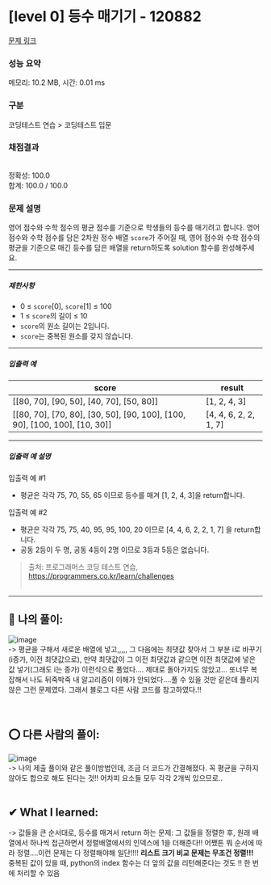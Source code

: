# [level 0] 등수 매기기 - 120882 

[문제 링크](https://school.programmers.co.kr/learn/courses/30/lessons/120882) 

### 성능 요약

메모리: 10.2 MB, 시간: 0.01 ms

### 구분

코딩테스트 연습 > 코딩테스트 입문

### 채점결과

<br/>정확성: 100.0<br/>합계: 100.0 / 100.0

### 문제 설명

<p>영어 점수와 수학 점수의 평균 점수를 기준으로 학생들의 등수를 매기려고 합니다. 영어 점수와 수학 점수를 담은 2차원 정수 배열 <code>score</code>가 주어질 때, 영어 점수와 수학 점수의 평균을 기준으로 매긴 등수를 담은 배열을 return하도록 solution 함수를 완성해주세요.</p>

<hr>

<h5>제한사항</h5>

<ul>
<li>0 ≤ <code>score</code>[0], <code>score</code>[1] ≤ 100</li>
<li>1 ≤ <code>score</code>의 길이 ≤ 10</li>
<li><code>score</code>의 원소 길이는 2입니다.</li>
<li><code>score</code>는 중복된 원소를 갖지 않습니다.</li>
</ul>

<hr>

<h5>입출력 예</h5>
<table class="table">
        <thead><tr>
<th>score</th>
<th>result</th>
</tr>
</thead>
        <tbody><tr>
<td>[[80, 70], [90, 50], [40, 70], [50, 80]]</td>
<td>[1, 2, 4, 3]</td>
</tr>
<tr>
<td>[[80, 70], [70, 80], [30, 50], [90, 100], [100, 90], [100, 100], [10, 30]]</td>
<td>[4, 4, 6, 2, 2, 1, 7]</td>
</tr>
</tbody>
      </table>
<hr>

<h5>입출력 예 설명</h5>

<p>입출력 예 #1</p>

<ul>
<li>평균은 각각 75, 70, 55, 65 이므로 등수를 매겨 [1, 2, 4, 3]을 return합니다.</li>
</ul>

<p>입출력 예 #2</p>

<ul>
<li>평균은 각각 75, 75, 40, 95, 95, 100, 20 이므로 [4, 4, 6, 2, 2, 1, 7] 을 return합니다.</li>
<li>공동 2등이 두 명, 공동 4등이 2명 이므로 3등과 5등은 없습니다.</li>
</ul>


> 출처: 프로그래머스 코딩 테스트 연습, https://programmers.co.kr/learn/challenges  <br><br>

<hr>

## 👑 나의 풀이: <br>
![image](https://user-images.githubusercontent.com/70849122/228738840-3b31aaad-a785-4b0e-8653-20348669edb4.png) <br>
-> 평균을 구해서 새로운 배열에 넣고,,,,, 그 다음에는 최댓값 찾아서 그 부분 i로 바꾸기(i증가, 이전 최댓값으로), 만약 최댓값이 그 이전 최댓값과 같으면 이전 최댓값에 넣은 값 넣기(그래도 i는 증가) 이런식으로 풀었다.... 제대로 돌아가지도 않았고... 또너무 복잡해서 나도 뒤죽박죽 내 알고리즘이 이해가 안되었다....풀 수 있을 것만 같은데 풀리지 않은 그런 문제였다. 그래서 블로그 다른 사람 코드를 참고하였다.!! <br>
<br><br>

## ⭕ 다른 사람의 풀이: <br>
![image](https://user-images.githubusercontent.com/70849122/228738924-dd9874ef-f739-4ce4-b5d4-2235d2517e60.png)<br>
-> 나의 제출 풀이와 같은 풀이방법인데, 조금 더 코드가 간결해졌다. 꼭 평균을 구하지 않아도 합으로 해도 된다는 것!! 어차피 요소들 모두 각각 2개씩 있으므로..<br><br>

## ✔ What I learned: <br>
-> 값들을 큰 순서대로, 등수를 매겨서 return 하는 문제: 그 값들을 정렬한 후, 원래 배열에서 하나씩 접근하면서 정렬배열에서의 인덱스에 1을 더해준다!! 어쨌튼 뭐 순서에 따라 정렬....이런 문제는 다 정렬해야해 일단!!!! <b>리스트 크기 비교 문제는 무조건 정렬!!!</b><br>
중복된 값이 있을 때, python의 index 함수는 더 앞의 값을 리턴해준다는 것도 !! 한 번에 처리할 수 있음
